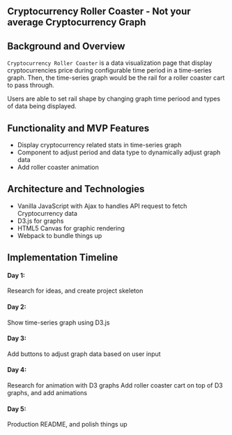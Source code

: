 ## Cryptocurrency Roller Coaster - Not your average Cryptocurrency Graph

## Background and Overview

`Cryptocurrency Roller Coaster` is a data visualization page that display cryptocurrencies price during configurable time period in a time-series graph. Then, the time-series graph would be the rail for a roller coaster cart to pass through. 

Users are able to set rail shape by changing graph time periood and types of data being displayed.


## Functionality and MVP Features
* Display cryptocurrency related stats in time-series graph
* Component to adjust period and data type to dynamically adjust graph data
* Add roller coaster animation

## Architecture and Technologies

* Vanilla JavaScript with Ajax to handles API request to fetch Cryptocurrency data
* D3.js for graphs
* HTML5 Canvas for graphic rendering
* Webpack to bundle things up

## Implementation Timeline

#### Day 1: 

Research for ideas, and create project skeleton

#### Day 2: 

Show time-series graph using D3.js

#### Day 3: 

Add buttons to adjust graph data based on user input

#### Day 4: 

Research for animation with D3 graphs
Add roller coaster cart on top of D3 graphs, and add animations

#### Day 5: 

Production README, and polish things up